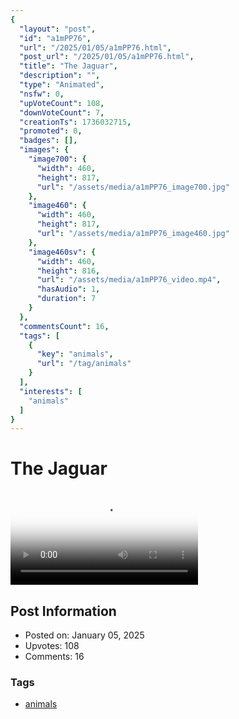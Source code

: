 ```yaml
---
{
  "layout": "post",
  "id": "a1mPP76",
  "url": "/2025/01/05/a1mPP76.html",
  "post_url": "/2025/01/05/a1mPP76.html",
  "title": "The Jaguar",
  "description": "",
  "type": "Animated",
  "nsfw": 0,
  "upVoteCount": 108,
  "downVoteCount": 7,
  "creationTs": 1736032715,
  "promoted": 0,
  "badges": [],
  "images": {
    "image700": {
      "width": 460,
      "height": 817,
      "url": "/assets/media/a1mPP76_image700.jpg"
    },
    "image460": {
      "width": 460,
      "height": 817,
      "url": "/assets/media/a1mPP76_image460.jpg"
    },
    "image460sv": {
      "width": 460,
      "height": 816,
      "url": "/assets/media/a1mPP76_video.mp4",
      "hasAudio": 1,
      "duration": 7
    }
  },
  "commentsCount": 16,
  "tags": [
    {
      "key": "animals",
      "url": "/tag/animals"
    }
  ],
  "interests": [
    "animals"
  ]
}
---
```


# The Jaguar

<video controls playsinline loop poster="/assets/media/a1mPP76_image460.jpg">
  <source src="/assets/media/a1mPP76_video.mp4" type="video/mp4">
  Your browser does not support the video tag.
</video>

## Post Information

- Posted on: January 05, 2025
- Upvotes: 108
- Comments: 16

### Tags

- [animals](/tag/animals)
